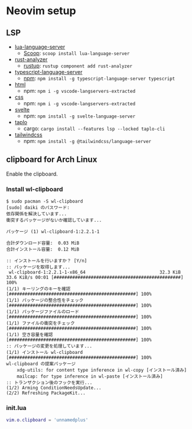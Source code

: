 # Neovim setup

## LSP

- [lua-language-server](https://luals.github.io/#neovim-install)
  - [Scoop](https://scoop.sh): `scoop install lua-language-server`
- [rust-analyzer](https://rust-analyzer.github.io/)
  - [rustup](https://rust-analyzer.github.io/book/rust_analyzer_binary.html#rustup): `rustup component add rust-analyzer`
- [typescript-language-server](https://github.com/typescript-language-server/)
  - [npm](https://github.com/typescript-language-server/typescript-language-server?tab=readme-ov-file#installing): `npm install -g typescript-language-server typescript`
- [html](https://github.com/neovim/nvim-lspconfig/blob/master/doc/configs.md#html)
  - npm: `npm i -g vscode-langservers-extracted`
- [css](https://github.com/neovim/nvim-lspconfig/blob/master/doc/configs.md#cssls)
  - npm: `npm i -g vscode-langservers-extracted`
- [svelte](https://github.com/neovim/nvim-lspconfig/blob/master/doc/configs.md#svelte)
  - npm: `npm install -g svelte-language-server`
- [taplo](https://github.com/neovim/nvim-lspconfig/blob/master/doc/configs.md#taplo)
  - cargo: `cargo install --features lsp --locked taplo-cli`
- [tailwindcss](https://github.com/neovim/nvim-lspconfig/blob/master/doc/configs.md#tailwindcss)
  - npm: `npm install -g @tailwindcss/language-server`

## clipboard for Arch Linux

Enable the clipboard.

### Install wl-clipboard

```shell
$ sudo pacman -S wl-clipboard
[sudo] daiki のパスワード:
依存関係を解決しています...
衝突するパッケージがないか確認しています...

パッケージ (1) wl-clipboard-1:2.2.1-1

合計ダウンロード容量:  0.03 MiB
合計インストール容量:  0.12 MiB

:: インストールを行いますか？ [Y/n]
:: パッケージを取得します...
 wl-clipboard-1:2.2.1-1-x86_64                            32.3 KiB  33.6 KiB/s 00:01 [################################################] 100%
(1/1) キーリングのキーを確認                                                         [################################################] 100%
(1/1) パッケージの整合性をチェック                                                   [################################################] 100%
(1/1) パッケージファイルのロード                                                     [################################################] 100%
(1/1) ファイルの衝突をチェック                                                       [################################################] 100%
(1/1) 空き容量を確認                                                                 [################################################] 100%
:: パッケージの変更を処理しています...
(1/1) インストール wl-clipboard                                                      [################################################] 100%
wl-clipboard の提案パッケージ
    xdg-utils: for content type inference in wl-copy [インストール済み]
    mailcap: for type inference in wl-paste [インストール済み]
:: トランザクション後のフックを実行...
(1/2) Arming ConditionNeedsUpdate...
(2/2) Refreshing PackageKit...
```

### init.lua

```lua
vim.o.clipboard = 'unnamedplus'
```
